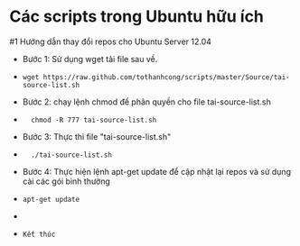 Các scripts trong Ubuntu hữu ích  
=======

#1 Hướng dẫn thay đổi repos cho Ubuntu Server 12.04

- Bước 1: Sử dụng wget tải file sau về.
-     wget https://raw.github.com/tothanhcong/scripts/master/Source/tai-source-list.sh

- Bước 2: chạy lệnh chmod để phân quyền cho file tai-source-list.sh
- 		chmod -R 777 tai-source-list.sh

- Bước 3: Thực thi file "tai-source-list.sh"
- 		./tai-source-list.sh

- Bước 4: Thực hiện lệnh apt-get update để cập nhật lại repos và sử dụng cài các gói bình thường
-     apt-get update
-     
-     Kết thúc

